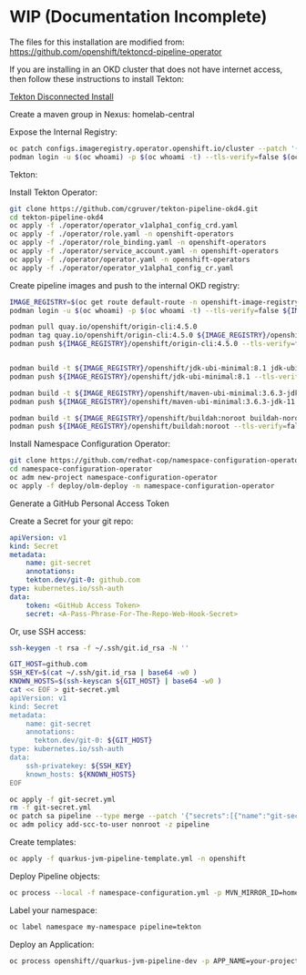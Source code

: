 # WIP (Documentation Incomplete)

The files for this installation are modified from: https://github.com/openshift/tektoncd-pipeline-operator

If you are installing in an OKD cluster that does not have internet access, then follow these instructions to install Tekton:

[Tekton Disconnected Install](pages/disconnected-install.md)

Create a maven group in Nexus: homelab-central

Expose the Internal Registry:

```bash
oc patch configs.imageregistry.operator.openshift.io/cluster --patch '{"spec":{"defaultRoute":true}}' --type=merge
podman login -u $(oc whoami) -p $(oc whoami -t) --tls-verify=false $(oc get route default-route -n openshift-image-registry --template='{{ .spec.host }}')

```

Tekton:

Install Tekton Operator:

```bash
git clone https://github.com/cgruver/tekton-pipeline-okd4.git
cd tekton-pipeline-okd4
oc apply -f ./operator/operator_v1alpha1_config_crd.yaml
oc apply -f ./operator/role.yaml -n openshift-operators
oc apply -f ./operator/role_binding.yaml -n openshift-operators
oc apply -f ./operator/service_account.yaml -n openshift-operators
oc apply -f ./operator/operator.yaml -n openshift-operators
oc apply -f ./operator/operator_v1alpha1_config_cr.yaml
```

Create pipeline images and push to the internal OKD registry:

```bash
IMAGE_REGISTRY=$(oc get route default-route -n openshift-image-registry --template='{{ .spec.host }}')
podman login -u $(oc whoami) -p $(oc whoami -t) --tls-verify=false ${IMAGE_REGISTRY}

podman pull quay.io/openshift/origin-cli:4.5.0
podman tag quay.io/openshift/origin-cli:4.5.0 ${IMAGE_REGISTRY}/openshift/origin-cli:4.5.0
podman push ${IMAGE_REGISTRY}/openshift/origin-cli:4.5.0 --tls-verify=false


podman build -t ${IMAGE_REGISTRY}/openshift/jdk-ubi-minimal:8.1 jdk-ubi-minimal/
podman push ${IMAGE_REGISTRY}/openshift/jdk-ubi-minimal:8.1 --tls-verify=false

podman build -t ${IMAGE_REGISTRY}/openshift/maven-ubi-minimal:3.6.3-jdk-11 maven-ubi-minimal/
podman push ${IMAGE_REGISTRY}/openshift/maven-ubi-minimal:3.6.3-jdk-11 --tls-verify=false

podman build -t ${IMAGE_REGISTRY}/openshift/buildah:noroot buildah-noroot/
podman push ${IMAGE_REGISTRY}/openshift/buildah:noroot --tls-verify=false
```

Install Namespace Configuration Operator:

```bash
git clone https://github.com/redhat-cop/namespace-configuration-operator.git
cd namespace-configuration-operator
oc adm new-project namespace-configuration-operator
oc apply -f deploy/olm-deploy -n namespace-configuration-operator
```

Generate a GitHub Personal Access Token

Create a Secret for your git repo:

```yaml
apiVersion: v1
kind: Secret
metadata:
    name: git-secret
    annotations:
    tekton.dev/git-0: github.com
type: kubernetes.io/ssh-auth
data:
    token: <GitHub Access Token>
    secret: <A-Pass-Phrase-For-The-Repo-Web-Hook-Secret>
```

Or, use SSH access:

```bash
ssh-keygen -t rsa -f ~/.ssh/git.id_rsa -N ''

GIT_HOST=github.com
SSH_KEY=$(cat ~/.ssh/git.id_rsa | base64 -w0 )
KNOWN_HOSTS=$(ssh-keyscan ${GIT_HOST} | base64 -w0 )
cat << EOF > git-secret.yml
apiVersion: v1
kind: Secret
metadata:
    name: git-secret
    annotations:
      tekton.dev/git-0: ${GIT_HOST}
type: kubernetes.io/ssh-auth
data:
    ssh-privatekey: ${SSH_KEY}
    known_hosts: ${KNOWN_HOSTS}
EOF

oc apply -f git-secret.yml
rm -f git-secret.yml
oc patch sa pipeline --type merge --patch '{"secrets":[{"name":"git-secret"}]}'
oc adm policy add-scc-to-user nonroot -z pipeline
```

Create templates:

```bash
oc apply -f quarkus-jvm-pipeline-template.yml -n openshift
```

Deploy Pipeline objects:

```bash
oc process --local -f namespace-configuration.yml -p MVN_MIRROR_ID=homelab-central -p MVN_MIRROR_NAME=homelab-central -p MVN_MIRROR_URL=https://nexus.your.domain.com:8443/repository/homelab-central/ | oc apply -f -
```

Label your namespace:

```bash
oc label namespace my-namespace pipeline=tekton
```

Deploy an Application:

```bash
oc process openshift//quarkus-jvm-pipeline-dev -p APP_NAME=your-project-name -p GIT_REPOSITORY=git@bitbucket.org:your/project.git -p GIT_BRANCH=master | oc create -f -
```
